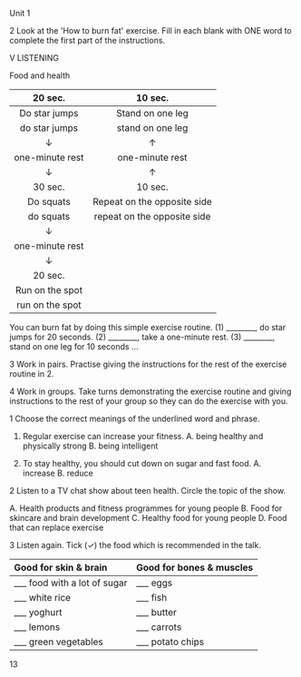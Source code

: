 Unit 1

2 Look at the 'How to burn fat' exercise. Fill in each blank with ONE word to complete the first part of the instructions.

V LISTENING

Food and health

20 sec. | 10 sec.
:---: | :---:
Do star jumps | Stand on one leg
do star jumps | stand on one leg
↓ | ↑
one-minute rest | one-minute rest
↓ | ↑
30 sec. | 10 sec.
Do squats | Repeat on the opposite side
do squats | repeat on the opposite side
↓ |
one-minute rest |
↓ |
20 sec. |
Run on the spot |
run on the spot |

You can burn fat by doing this simple exercise routine. (1) ________, do star jumps for 20 seconds. (2) ________, take a one-minute rest. (3) ________, stand on one leg for 10 seconds ...

3 Work in pairs. Practise giving the instructions for the rest of the exercise routine in 2.

4 Work in groups. Take turns demonstrating the exercise routine and giving instructions to the rest of your group so they can do the exercise with you.

1 Choose the correct meanings of the underlined word and phrase.

1. Regular exercise can increase your fitness.
A. being healthy and physically strong
B. being intelligent

2. To stay healthy, you should cut down on sugar and fast food.
A. increase
B. reduce

2 Listen to a TV chat show about teen health. Circle the topic of the show.

A. Health products and fitness programmes for young people
B. Food for skincare and brain development
C. Healthy food for young people
D. Food that can replace exercise

3 Listen again. Tick (✓) the food which is recommended in the talk.

| Good for skin & brain | Good for bones & muscles |
|:----------------------|:--------------------------|
| ___ food with a lot of sugar | ___ eggs |
| ___ white rice | ___ fish |
| ___ yoghurt | ___ butter |
| ___ lemons | ___ carrots |
| ___ green vegetables | ___ potato chips |

13